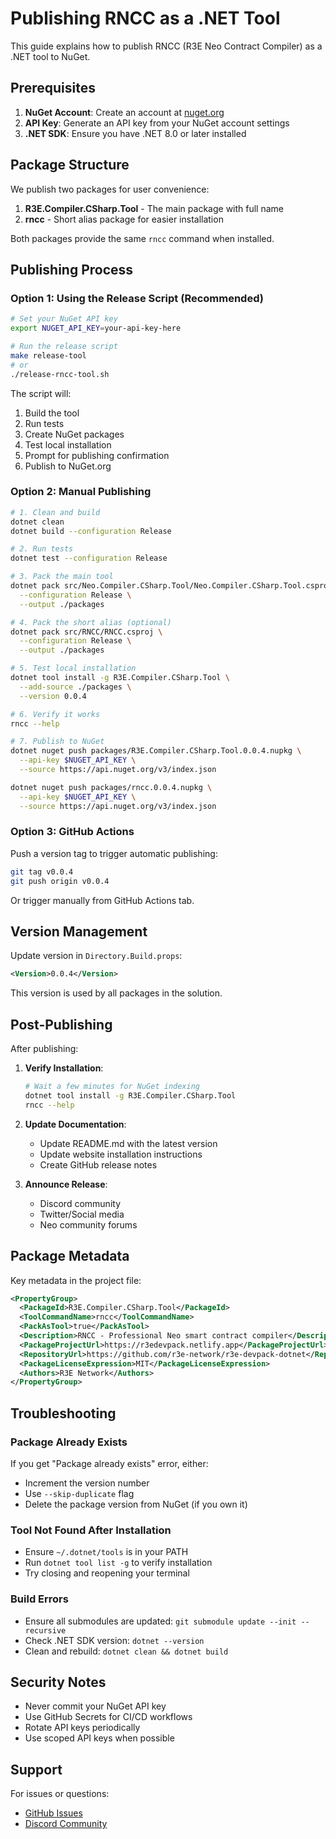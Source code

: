 # Publishing RNCC as a .NET Tool

This guide explains how to publish RNCC (R3E Neo Contract Compiler) as a .NET tool to NuGet.

## Prerequisites

1. **NuGet Account**: Create an account at [nuget.org](https://www.nuget.org/)
2. **API Key**: Generate an API key from your NuGet account settings
3. **.NET SDK**: Ensure you have .NET 8.0 or later installed

## Package Structure

We publish two packages for user convenience:

1. **R3E.Compiler.CSharp.Tool** - The main package with full name
2. **rncc** - Short alias package for easier installation

Both packages provide the same `rncc` command when installed.

## Publishing Process

### Option 1: Using the Release Script (Recommended)

```bash
# Set your NuGet API key
export NUGET_API_KEY=your-api-key-here

# Run the release script
make release-tool
# or
./release-rncc-tool.sh
```

The script will:
1. Build the tool
2. Run tests
3. Create NuGet packages
4. Test local installation
5. Prompt for publishing confirmation
6. Publish to NuGet.org

### Option 2: Manual Publishing

```bash
# 1. Clean and build
dotnet clean
dotnet build --configuration Release

# 2. Run tests
dotnet test --configuration Release

# 3. Pack the main tool
dotnet pack src/Neo.Compiler.CSharp.Tool/Neo.Compiler.CSharp.Tool.csproj \
  --configuration Release \
  --output ./packages

# 4. Pack the short alias (optional)
dotnet pack src/RNCC/RNCC.csproj \
  --configuration Release \
  --output ./packages

# 5. Test local installation
dotnet tool install -g R3E.Compiler.CSharp.Tool \
  --add-source ./packages \
  --version 0.0.4

# 6. Verify it works
rncc --help

# 7. Publish to NuGet
dotnet nuget push packages/R3E.Compiler.CSharp.Tool.0.0.4.nupkg \
  --api-key $NUGET_API_KEY \
  --source https://api.nuget.org/v3/index.json

dotnet nuget push packages/rncc.0.0.4.nupkg \
  --api-key $NUGET_API_KEY \
  --source https://api.nuget.org/v3/index.json
```

### Option 3: GitHub Actions

Push a version tag to trigger automatic publishing:

```bash
git tag v0.0.4
git push origin v0.0.4
```

Or trigger manually from GitHub Actions tab.

## Version Management

Update version in `Directory.Build.props`:

```xml
<Version>0.0.4</Version>
```

This version is used by all packages in the solution.

## Post-Publishing

After publishing:

1. **Verify Installation**:
   ```bash
   # Wait a few minutes for NuGet indexing
   dotnet tool install -g R3E.Compiler.CSharp.Tool
   rncc --help
   ```

2. **Update Documentation**:
   - Update README.md with the latest version
   - Update website installation instructions
   - Create GitHub release notes

3. **Announce Release**:
   - Discord community
   - Twitter/Social media
   - Neo community forums

## Package Metadata

Key metadata in the project file:

```xml
<PropertyGroup>
  <PackageId>R3E.Compiler.CSharp.Tool</PackageId>
  <ToolCommandName>rncc</ToolCommandName>
  <PackAsTool>true</PackAsTool>
  <Description>RNCC - Professional Neo smart contract compiler</Description>
  <PackageProjectUrl>https://r3edevpack.netlify.app</PackageProjectUrl>
  <RepositoryUrl>https://github.com/r3e-network/r3e-devpack-dotnet</RepositoryUrl>
  <PackageLicenseExpression>MIT</PackageLicenseExpression>
  <Authors>R3E Network</Authors>
</PropertyGroup>
```

## Troubleshooting

### Package Already Exists
If you get "Package already exists" error, either:
- Increment the version number
- Use `--skip-duplicate` flag
- Delete the package version from NuGet (if you own it)

### Tool Not Found After Installation
- Ensure `~/.dotnet/tools` is in your PATH
- Run `dotnet tool list -g` to verify installation
- Try closing and reopening your terminal

### Build Errors
- Ensure all submodules are updated: `git submodule update --init --recursive`
- Check .NET SDK version: `dotnet --version`
- Clean and rebuild: `dotnet clean && dotnet build`

## Security Notes

- Never commit your NuGet API key
- Use GitHub Secrets for CI/CD workflows
- Rotate API keys periodically
- Use scoped API keys when possible

## Support

For issues or questions:
- [GitHub Issues](https://github.com/r3e-network/r3e-devpack-dotnet/issues)
- [Discord Community](https://discord.gg/r3e)